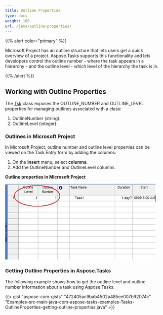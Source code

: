 ```yaml
---
title: Outline Properties
type: docs
weight: 100
url: /java/outline-properties/
---
```


{{% alert color="primary" %}} 

Microsoft Project has an outline structure that lets users get a quick overview of a project. Aspose.Tasks supports this functionality and lets developers control the outline number - where the task appears in a hierarchy - and the outline level - which level of the hierarchy the task is in.

{{% /alert %}} 
## **Working with Outline Properties**
The [Tsk](https://apireference.aspose.com/tasks/java/com.aspose.tasks/Tsk/) class exposes the OUTLINE_NUMBER and OUTLINE_LEVEL properties for managing outlines associated with a class:

1. OutlineNumber (string).
2. OutlineLevel (integer).
### **Outlines in Microsoft Project**
In Microsoft Project, outline number and outline level properties can be viewed on the Task Entry form by adding the columns:

1. On the **Insert** menu, select **columns**.
2. Add the OutlineNumber and OutlineLevel columns.


**Outline properties in Microsoft Project** 

![todo:image_alt_text](outline-properties_1.png)
### **Getting Outline Properties in Aspose.Tasks**
The following example shows how to get the outline level and outline number information about a task using Aspose.Tasks.

{{< gist "aspose-com-gists" "472405ac9bab4502a485ee007b92074c" "Examples-src-main-java-com-aspose-tasks-examples-Tasks-OutlineProperties-getting-outline-properties.java" >}}
